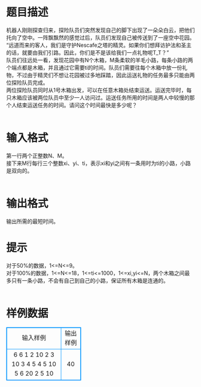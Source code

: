 # 

 
 # 题目描述 
机器人刚刚探查归来，探险队员们突然发现自己的脚下出现了一朵朵白云，把他们托向了空中。一阵飘飘然的感觉过后，队员们发现自己被传送到了一座空中花园。<br>“远道而来的客人，我们是守护Nescafe之塔的精灵。如果你们想拜访护法和圣主的话，就要由我们引路。因此，你们是不是该给我们一点礼物呢T_T？”<br>队员们往远处一看，发现花园中有N个木箱，M条柔软的羊毛小路，每条小路的两个端点都是木箱，并且通过它需要ti的时间。队员们需要往每个木箱中放一份礼物，不过由于精灵们不想让花园被过多地踩踏，因此运送礼物的任务最多只能由两位探险队员完成。<br>两位探险队员同时从1号木箱出发，可以在任意木箱处结束运送。运送完毕时，每只木箱应该被两位队员中至少一人访问过。运送任务所用的时间是两人中较慢的那个人结束运送任务的时间。请问这个时间最快是多少呢？<br><br> 

 
 # 输入格式 
第一行两个正整数N、M。<br>接下来M行每行三个整数xi、yi、ti，表示xi和yi之间有一条用时为ti的小路，小路是双向的。<br><br> 

 
 # 输出格式 
输出所需的最短时间。<br> 

 
 # 提示 
对于50%的数据，1&lt;=N&lt;=9。<br>对于100%的数据，1&lt;=N&lt;=18，1&lt;=ti&lt;=1000，1&lt;=xi,yi&lt;=N，两个木箱之间最多只有一条小路，不会有自己到自己的小路，保证所有木箱是连通的。<br><br> 
# 样例数据
<style>
        table,table tr th, table tr td { border:1px solid #0094ff; }
        table { width: 200px; min-height: 25px; line-height: 25px; text-align: center; border-collapse: collapse;}   
    </style>
<table>
	<tr>
		<td>输入样例</td>
		<td>输出样例</td>
	</tr>
<tr><td>6 6
1 2 10
2 3 10
3 4 5
4 5 10
5 6 20
2 5 10

</td><td>40
</td></tr></table>
